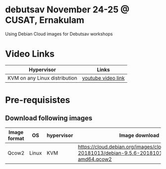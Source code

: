 # debutsav November 24-25 @ CUSAT, Ernakulam
  Using Debian Cloud images for Debutsav workshops


# Video Links

Hypervisor  | Links
--------- | ---------
KVM on any Linux distribution | [youtube video link](youtube.com)


# Pre-requisistes

## Download following images

Image format| OS  | hypervisor | Image download Link
------------| ----|------------|-------
Qcow2| Linux | KVM| https://cloud.debian.org/images/cloud/OpenStack/9.5.6-20181013/debian-9.5.6-20181013-openstack-amd64.qcow2

